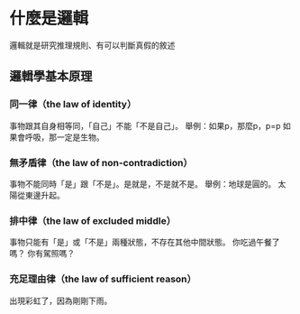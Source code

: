 # 什麼是邏輯

邏輯就是研究推理規則、有可以判斷真假的敘述

## 邏輯學基本原理
### 同一律（the law of identity）
  事物跟其自身相等同，「自己」不能「不是自己」。
  舉例：如果p，那麼p，p=p
        如果會呼吸，那一定是生物。
### 無矛盾律（the law of non-contradiction）
  事物不能同時「是」跟「不是」。是就是，不是就不是。
  舉例：地球是圓的。
        太陽從東邊升起。
### 排中律（the law of excluded middle）
  事物只能有「是」或「不是」兩種狀態，不存在其他中間狀態。
  你吃過午餐了嗎？
  你有駕照嗎？
### 充足理由律（the law of sufficient reason）
  出現彩虹了，因為剛剛下雨。
  
